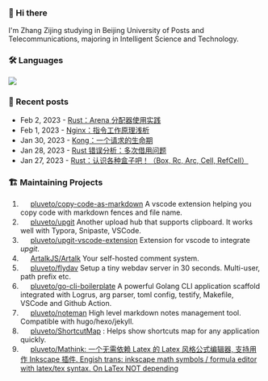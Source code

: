 ### 👋 Hi there 

I'm Zhang Zijing studying in Beijing University of Posts and Telecommunications, majoring in Intelligent Science and Technology.

### 🛠 Languages

![](https://skillicons.dev/icons?i=go,python,c,cpp,cs,js,ts,java,rust,ocaml,bash)

### 📜 Recent posts

<!-- BLOG-POST-LIST:START -->
 - Feb 2, 2023 - [Rust：Arena 分配器使用实践](https://www.less-bug.com/posts/rust-arena-allocator-usage-practice/)
 - Feb 1, 2023 - [Nginx：指令工作原理浅析](https://www.less-bug.com/posts/nginx-analysis-of-how-commands-work/)
 - Jan 30, 2023 - [Kong：一个请求的生命期](https://www.less-bug.com/posts/kong-the-lifetime-of-a-request/)
 - Jan 28, 2023 - [Rust 错误分析：多次借用问题](https://www.less-bug.com/posts/rust-error-analysis-multiple-borrow-problems/)
 - Jan 27, 2023 - [Rust：认识各种盒子吧！（Box, Rc, Arc, Cell, RefCell）](https://www.less-bug.com/posts/rust-get-to-know-all-kinds-of-boxes-box-rc-arc-cell-refcell/)<!-- BLOG-POST-LIST:END -->

<!--
**pluveto/pluveto** is a ✨ _special_ ✨ repository because its `README.md` (this file) appears on your GitHub profile.

Here are some ideas to get you started:

- 🔭 I’m currently working on ...
- 🌱 I’m currently learning ...
- 👯 I’m looking to collaborate on ...
- 🤔 I’m looking for help with ...
- 💬 Ask me about ...
- 📫 How to reach me: ...
- 😄 Pronouns: ...
- ⚡ Fun fact: ...
-->

### 🏗️ Maintaining Projects

1. <img src="https://cdn.jsdelivr.net/npm/programming-languages-logos/src/javascript/javascript_16x16.png" height="16"> [pluveto/copy-code-as-markdown](https://github.com/pluveto/copy-code-as-markdown) A vscode extension helping you copy code with markdown fences and file name.
1. <img src="https://cdn.jsdelivr.net/npm/programming-languages-logos/src/go/go_16x16.png" height="16"> [pluveto/upgit](https://github.com/pluveto/upgit) Another upload hub that supports clipboard. It works well with Typora, Snipaste, VSCode.
1. <img src="https://cdn.jsdelivr.net/npm/programming-languages-logos/src/javascript/javascript_16x16.png" height="16"> [pluveto/upgit-vscode-extension](https://github.com/pluveto/upgit-vscode-extension) Extension for vscode to integrate *upgit*.
1. <img src="https://cdn.jsdelivr.net/npm/programming-languages-logos/src/typescript/typescript_16x16.png" height="16"> [ArtalkJS/Artalk](https://github.com/ArtalkJS/Artalk) Your self-hosted comment system.
1. <img src="https://cdn.jsdelivr.net/npm/programming-languages-logos/src/go/go_16x16.png" height="16"> [pluveto/flydav](https://github.com/pluveto/flydav) Setup a tiny webdav server in 30 seconds. Multi-user, path prefix etc.
1. <img src="https://cdn.jsdelivr.net/npm/programming-languages-logos/src/go/go_16x16.png" height="16"> [pluveto/go-cli-boilerplate](https://github.com/pluveto/go-cli-boilerplate) A powerful Golang CLI application scaffold integrated with Logrus, arg parser, toml config, testify, Makefile, VSCode and Github Action.
1. <img src="https://cdn.jsdelivr.net/npm/programming-languages-logos/src/go/go_16x16.png" height="16"> [pluveto/noteman](https://github.com/pluveto/noteman) High level markdown notes management tool. Compatible with hugo/hexo/jekyll.
1. <img src="https://cdn.jsdelivr.net/npm/programming-languages-logos/src/csharp/csharp_16x16.png" height="16"> [pluveto/ShortcutMap](https://github.com/pluveto/ShortcutMap) : Helps show shortcuts map for any application quickly.
1. <img src="https://cdn.jsdelivr.net/npm/programming-languages-logos/src/csharp/csharp_16x16.png" height="16"> [pluveto/Mathink: 一个无需依赖 Latex 的 Latex 风格公式编辑器, 支持用作 Inkscape 插件. Engish trans: inkscape math symbols / formula editor with latex/tex syntax. On LaTex NOT depending](https://github.com/pluveto/Mathink)
